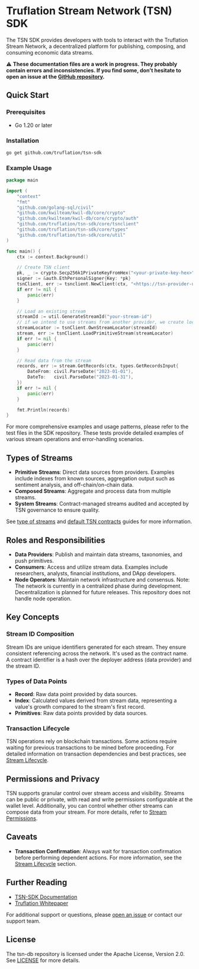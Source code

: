 # Truflation Stream Network (TSN) SDK

The TSN SDK provides developers with tools to interact with the Truflation Stream Network, a decentralized platform for publishing, composing, and consuming economic data streams.

⚠ **These documentation files are a work in progress. They probably contain errors and inconsistencies. If you find some, don't hesitate to open an issue at the [GitHub repository](https://github.com/truflation/tsn-sdk).**

## Quick Start

### Prerequisites

- Go 1.20 or later

### Installation

```bash
go get github.com/truflation/tsn-sdk

```

### Example Usage

```go
package main

import (
	"context"
	"fmt"
	"github.com/golang-sql/civil"
	"github.com/kwilteam/kwil-db/core/crypto"
	"github.com/kwilteam/kwil-db/core/crypto/auth"
	"github.com/truflation/tsn-sdk/core/tsnclient"
	"github.com/truflation/tsn-sdk/core/types"
	"github.com/truflation/tsn-sdk/core/util"
)

func main() {
	ctx := context.Background()

	// Create TSN client
	pk, _ := crypto.Secp256k1PrivateKeyFromHex("<your-private-key-hex>")
	signer := &auth.EthPersonalSigner{Key: *pk}
	tsnClient, err := tsnclient.NewClient(ctx, "<https://tsn-provider-url.com>", tsnclient.WithSigner(signer))
	if err != nil {
		panic(err)
	}

	// Load an existing stream
	streamId := util.GenerateStreamId("your-stream-id")
	// if we intend to use streams from another provider, we create locators using the provider's address
	streamLocator := tsnClient.OwnStreamLocator(streamId)
	stream, err := tsnClient.LoadPrimitiveStream(streamLocator)
	if err != nil {
		panic(err)
	}

	// Read data from the stream
	records, err := stream.GetRecords(ctx, types.GetRecordsInput{
		DateFrom: civil.ParseDate("2023-01-01"),
		DateTo:   civil.ParseDate("2023-01-31"),
	})
	if err != nil {
		panic(err)
	}

	fmt.Println(records)
}
```

For more comprehensive examples and usage patterns, please refer to the test files in the SDK repository. These tests provide detailed examples of various stream operations and error-handling scenarios.

## Types of Streams

- **Primitive Streams**: Direct data sources from providers. Examples include indexes from known sources, aggregation output such as sentiment analysis, and off-chain/on-chain data.
- **Composed Streams**: Aggregate and process data from multiple streams.
- **System Streams**: Contract-managed streams audited and accepted by TSN governance to ensure quality. 

See [type of streams](./docs/type-of-streams.md) and [default TSN contracts](./docs/contracts.md) guides for more information.

## Roles and Responsibilities

- **Data Providers**: Publish and maintain data streams, taxonomies, and push primitives.
- **Consumers**: Access and utilize stream data. Examples include researchers, analysts, financial institutions, and DApp developers.
- **Node Operators**: Maintain network infrastructure and consensus. Note: The network is currently in a centralized phase during development. Decentralization is planned for future releases. This repository does not handle node operation.

## Key Concepts

### Stream ID Composition

Stream IDs are unique identifiers generated for each stream. They ensure consistent referencing across the network. It's used as the contract name. A contract identifier is a hash over the deployer address (data provider) and the stream ID.

### Types of Data Points

- **Record**: Raw data point provided by data sources.
- **Index**: Calculated values derived from stream data, representing a value's growth compared to the stream's first record.
- **Primitives**: Raw data points provided by data sources.

### Transaction Lifecycle

TSN operations rely on blockchain transactions. Some actions require waiting for previous transactions to be mined before proceeding. For detailed information on transaction dependencies and best practices, see [Stream Lifecycle](./docs/stream-lifecycle.md).

## Permissions and Privacy

TSN supports granular control over stream access and visibility. Streams can be public or private, with read and write permissions configurable at the wallet level. Additionally, you can control whether other streams can compose data from your stream. For more details, refer to [Stream Permissions](./docs/stream-permissions.md).

## Caveats

- **Transaction Confirmation**: Always wait for transaction confirmation before performing dependent actions. For more information, see the [Stream Lifecycle](./docs/stream-lifecycle.md) section.

## Further Reading

- [TSN-SDK Documentation](./docs/readme.md)
- [Truflation Whitepaper](https://whitepaper.truflation.com/)

For additional support or questions, please [open an issue](https://github.com/truflation/tsn-sdk/issues) or contact our support team.

## License

The tsn-db repository is licensed under the Apache License, Version 2.0. See [LICENSE](LICENSE) for more details.